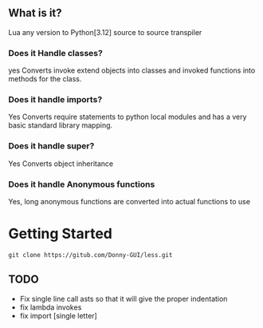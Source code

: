 
## What is it?
Lua any version to Python[3.12] source to source transpiler

### Does it Handle classes?
yes
Converts invoke extend objects into classes and invoked functions into methods for the class.

### Does it handle imports?
Yes
Converts require statements to python local modules and has a very basic standard library mapping.

### Does it handle super?
Yes
Converts object inheritance


### Does it handle Anonymous functions
Yes, long anonymous functions are converted into actual functions to use

# Getting Started
```
git clone https://gitub.com/Donny-GUI/less.git
```

## TODO

- Fix single line call asts so that it will give the proper indentation
- fix lambda invokes
- fix import [single letter]
